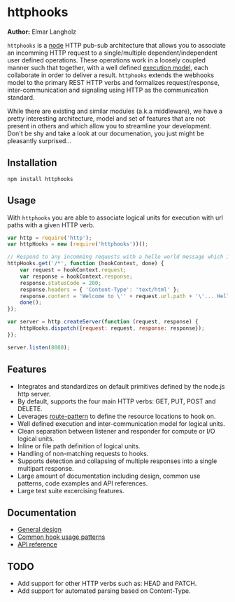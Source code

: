 # httphooks
**Author:** Elmar Langholz

`httphooks` is a [node](http://nodejs.org) HTTP pub-sub architecture that allows you to associate an incomming HTTP request to a single/multiple dependent/independent user defined operations. These operations work in a loosely coupled manner such that together, with a well defined [execution model](./doc/design.md), each collaborate in order to deliver a result. `httphooks` extends the webhooks model to the primary REST HTTP verbs and formalizes request/response, inter-communication and signaling using HTTP as the communication standard.

While there are existing and similar modules (a.k.a middleware), we have a pretty interesting architecture, model and set of features that are not present in others and which allow you to streamline your development. Don't be shy and take a look at our documenation, you just might be pleasantly surprised...

## Installation

```
npm install httphooks
```

## Usage

With `httphooks` you are able to associate logical units for execution with url paths with a given HTTP verb.

```js
var http = require('http');
var httpHooks = new (require('httphooks'))();

// Respond to any incomming requests with a hello world message which includes the url path
httpHooks.get('/*', function (hookContext, done) {
    var request = hookContext.request;
    var response = hookContext.response;
    response.statusCode = 200;
    response.headers = { 'Content-Type': 'text/html' };
    response.content = 'Welcome to \'' + request.url.path + '\'... Hello World! :)';
    done();
});

var server = http.createServer(function (request, response) {
    httpHooks.dispatch({request: request, response: response});
});

server.listen(8080);
```

## Features

* Integrates and standardizes on default primitives defined by the node.js http server.
* By default, supports the four main HTTP verbs: GET, PUT, POST and DELETE.
* Leverages [route-pattern](https://github.com/bjoerge/route-pattern) to define the resource locations to hook on.
* Well defined execution and inter-communication model for logical units.
* Clean separation between listener and responder for compute or I/O logical units.
* Inline or file path definition of logical units.
* Handling of non-matching requests to hooks.
* Supports detection and collapsing of multiple responses into a single multipart response.
* Large amount of documentation including design, common use patterns, code examples and API references.
* Large test suite excercising features.

## Documentation
* [General design](./doc/design.md)
* [Common hook usage patterns](./doc/patterns.md)
* [API reference](./doc/api.md)

## TODO
* Add support for other HTTP verbs such as: HEAD and PATCH.
* Add support for automated parsing based on Content-Type.
